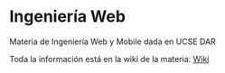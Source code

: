 # Ingeniería Web

Materia de Ingeniería Web y Mobile dada en UCSE DAR

Toda la información está en la wiki de la materia: [Wiki](https://github.com/ucseiw-team/catedra/wiki)

